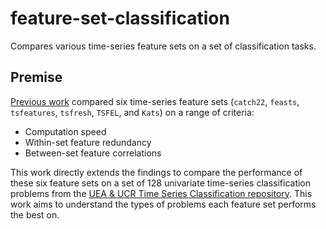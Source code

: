 # feature-set-classification
Compares various time-series feature sets on a set of classification tasks.

## Premise

[Previous work](https://ieeexplore.ieee.org/document/9679937) compared six time-series feature sets (`catch22`, `feasts`, `tsfeatures`, `tsfresh`, `TSFEL`, and `Kats`) on a range of criteria:

* Computation speed
* Within-set feature redundancy
* Between-set feature correlations

This work directly extends the findings to compare the performance of these six feature sets on a set of 128 univariate time-series classification problems from the [UEA & UCR Time Series Classification repository](https://www.timeseriesclassification.com). This work aims to understand the types of problems each feature set performs the best on.
